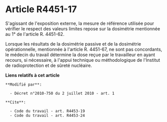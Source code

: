 # Article R4451-17

S'agissant de l'exposition externe, la mesure de référence utilisée pour vérifier le respect des valeurs limites repose sur
la dosimétrie mentionnée au 1° de l'article R. 4451-62. 

Lorsque les résultats de la dosimétrie passive et de la dosimétrie opérationnelle, mentionnée à l'article R. 4451-67, ne sont
pas concordants, le médecin du travail détermine la dose reçue par le travailleur en ayant recours, si nécessaire, à l'appui
technique ou méthodologique de l'Institut de radioprotection et de sûreté nucléaire.

**Liens relatifs à cet article**

	**Modifié par**:

	  - Décret n°2010-750 du 2 juillet 2010 - art. 1

	**Cite**:

	  - Code du travail - art. R4453-19
	  - Code du travail - art. R4453-24

